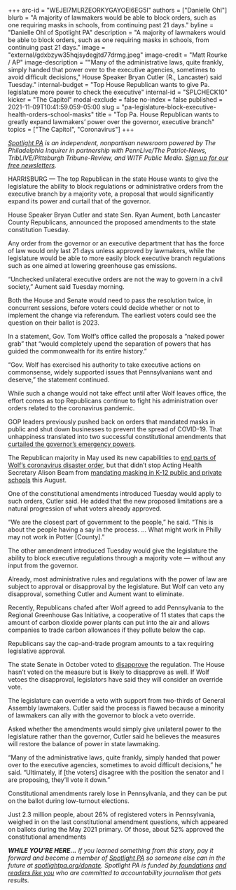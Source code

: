 +++
arc-id = "WEJEI7MLRZEORKYGAYOEI6EG5I"
authors = ["Danielle Ohl"]
blurb = "A majority of lawmakers would be able to block orders, such as one requiring masks in schools, from continuing past 21 days."
byline = "Danielle Ohl of Spotlight PA"
description = "A majority of lawmakers would be able to block orders, such as one requiring masks in schools, from continuing past 21 days."
image = "external/gdxbzyw35hqjsydegjtd77drmg.jpeg"
image-credit = "Matt Rourke / AP"
image-description = "\"Many of the administrative laws, quite frankly, simply handed that power over to the executive agencies, sometimes to avoid difficult decisions,\" House Speaker Bryan Cutler (R., Lancaster) said Tuesday."
internal-budget = "Top House Republican wants to give Pa. legislature more power to check the executive"
internal-id = "SPLCHECK10"
kicker = "The Capitol"
modal-exclude = false
no-index = false
published = 2021-11-09T10:41:59.059-05:00
slug = "pa-legislature-block-executive-health-orders-school-masks"
title = "Top Pa. House Republican wants to greatly expand lawmakers’ power over the governor, executive branch"
topics = ["The Capitol", "Coronavirus"]
+++

<a href="https://www.spotlightpa.org/"><i>Spotlight PA</i></a><i> is an independent, nonpartisan newsroom powered by The Philadelphia Inquirer in partnership with PennLive/The Patriot-News, TribLIVE/Pittsburgh Tribune-Review, and WITF Public Media. </i><a href="https://www.spotlightpa.org/newsletters"><i>Sign up for our free newsletters</i></a><i>.</i>

HARRISBURG — The top Republican in the state House wants to give the legislature the ability to block regulations or administrative orders from the executive branch by a majority vote, a proposal that would significantly expand its power and curtail that of the governor.

House Speaker Bryan Cutler and state Sen. Ryan Aument, both Lancaster County Republicans, announced the proposed amendments to the state constitution Tuesday.

Any order from the governor or an executive department that has the force of law would only last 21 days unless approved by lawmakers, while the legislature would be able to more easily block executive branch regulations such as one aimed at lowering greenhouse gas emissions.

<script src="https://www.spotlightpa.org/embed.js" async></script><div data-spl-embed-version="1" data-spl-src="https://www.spotlightpa.org/embeds/newsletter/"></div>

“Unchecked unilateral executive orders are not the way to govern in a civil society,” Aument said Tuesday morning.

Both the House and Senate would need to pass the resolution twice, in concurrent sessions, before voters could decide whether or not to implement the change via referendum. The earliest voters could see the question on their ballot is 2023.

In a statement, Gov. Tom Wolf’s office called the proposals a “naked power grab” that “would completely upend the separation of powers that has guided the commonwealth for its entire history.”

“Gov. Wolf has exercised his authority to take executive actions on commonsense, widely supported issues that Pennsylvanians want and deserve,” the statement continued.

While such a change would not take effect until after Wolf leaves office, the effort comes as top Republicans continue to fight his administration over orders related to the coronavirus pandemic. 

GOP leaders previously pushed back on orders that mandated masks in public and shut down businesses to prevent the spread of COVID-19. That unhappiness translated into two successful constitutional amendments that <a href="https://www.spotlightpa.org/news/2021/05/pa-primary-2021-ballot-question-disaster-declaration-results/">curtailed the governor’s emergency powers</a>.

The Republican majority in May used its new capabilities to <a href="https://www.spotlightpa.org/news/2021/05/pa-primary-tom-wolf-disaster-declaration-gop-end/">end parts of Wolf’s coronavirus disaster order</a>, but that didn’t stop Acting Health Secretary Alison Beam from <a href="https://www.spotlightpa.org/news/2021/08/pa-school-mask-mandate-tom-wolf-covid-19-coronavirus/">mandating masking in K-12 public and private schools</a> this August.

One of the constitutional amendments introduced Tuesday would apply to such orders, Cutler said. He added that the new proposed limitations are a natural progression of what voters already approved.

“We are the closest part of government to the people,” he said. “This is about the people having a say in the process. … What might work in Philly may not work in Potter [County].”

The other amendment introduced Tuesday would give the legislature the ability to block executive regulations through a majority vote — without any input from the governor.

Already, most administrative rules and regulations with the power of law are subject to approval or disapproval by the legislature. But Wolf can veto any disapproval, something Cutler and Aument want to eliminate.

Recently, Republicans chafed after Wolf agreed to add Pennsylvania to the Regional Greenhouse Gas Initiative, a cooperative of 11 states that caps the amount of carbon dioxide power plants can put into the air and allows companies to trade carbon allowances if they pollute below the cap.

Republicans say the cap-and-trade program amounts to a tax requiring legislative approval.

The state Senate in October voted to <a href="https://www.senatorbartolotta.com/2021/10/27/senate-votes-to-disapprove-pennsylvania-joining-the-regional-greenhouse-gas-initiative-rggi/">disapprove</a> the regulation. The House hasn’t voted on the measure but is likely to disapprove as well. If Wolf vetoes the disapproval, legislators have said they will consider an override vote.

The legislature can override a veto with support from two-thirds of General Assembly lawmakers. Cutler said the process is flawed because a minority of lawmakers can ally with the governor to block a veto override.

<script src="https://www.spotlightpa.org/embed.js" async></script><div data-spl-embed-version="1" data-spl-src="https://www.spotlightpa.org/embeds/donate/?eyebrow_text=SUPPORT%20SPOTLIGHT%20PA&cta_text=YES%2C%20DOUBLE%20MY%20GIFT&teaser_text=Support%20Spotlight%20PA's%20vital%20investigative%20journalism%20for%20Pennsylvania%20and%20for%20a%20limited%20time%2C%20all%20gifts%20will%20be%20DOUBLED."></div>

Asked whether the amendments would simply give unilateral power to the legislature rather than the governor, Cutler said he believes the measures will restore the balance of power in state lawmaking.

“Many of the administrative laws, quite frankly, simply handed that power over to the executive agencies, sometimes to avoid difficult decisions,” he said. “Ultimately, if [the voters] disagree with the position the senator and I are proposing, they’ll vote it down.”

Constitutional amendments rarely lose in Pennsylvania, and they can be put on the ballot during low-turnout elections.

Just 2.3 million people, about 26% of registered voters in Pennsylvania, weighed in on the last constitutional amendment questions, which appeared on ballots during the May 2021 primary. Of those, about 52% approved the constitutional amendments

<i><b>WHILE YOU’RE HERE...</b></i><i> If you learned something from this story, pay it forward and become a member of </i><a href="https://www.spotlightpa.org/"><i>Spotlight PA</i></a><i> so someone else can in the future at </i><a href="http://spotlightpa.org/donate"><i>spotlightpa.org/donate</i></a><i>. Spotlight PA is funded by</i><a href="https://www.spotlightpa.org/support"><i> foundations</i></a><i> </i><a href="https://www.spotlightpa.org/support"><i>and readers like you</i></a><i> who are committed to accountability journalism that gets results.</i>
